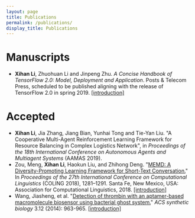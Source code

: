 ```yaml
---
layout: page
title: Publications
permalink: /publications/
display_title: Publications
---
```


# Manuscripts

- **Xihan Li**, Zhuohuan Li and Jinpeng Zhu. *A Concise Handbook of TensorFlow 2.0: Model, Deployment and Application*. Posts & Telecom Press, scheduled to be published aligning with the release of TensorFlow 2.0 in spring 2019. [[introduction]]({{site.url}}/tensorflow/2018/08/29/a-concise-handbook-of-tensorflow.html)

<!-- <table width="100%" style="border: 0px; ">
    <tr>
        <td>
            <center><img src="{{site.url}}/assets/publications/tfhandbook.png" width="100%"/></center>
        </td>
        <td width="70%">
            <b>Xihan Li</b>, Zhuohuan Li, Jingtian Peng and Jinpeng Zhu. <br />
            <b>A Concise Handbook of TensorFlow 2.0: Model, Deployment and Architecture</b> <br />
            <i>Posts & Telecom Press</i>, estimated to be published aligning with TensorFlow 2.0 (around early 2019) <br />
            More info with open-sourced version can be found <a href="/resources/#a-concise-handbook-of-tensorflow">here</a>.
        </td>
    </tr>
    <tr>
        <td>
            <center><img src="{{site.url}}/assets/publications/marl.png" width="100%"/></center>
        </td>
        <td width="70%">
            <b>Xihan Li</b>, Jia Zhang, Jiang Bian, Tie-Yan Liu, Yunhai Tong. <br />
            Work in Microsoft Research Asia, paper submitted to AAAI 2019
        </td>
    </tr>
</table> -->

# Accepted

- **Xihan Li**, Jia Zhang, Jiang Bian, Yunhai Tong and Tie-Yan Liu. "A Cooperative Multi-Agent Reinforcement Learning Framework for Resource Balancing in Complex Logistics Network", in *Proceedings of the 18th International Conference on Autonomous Agents and Multiagent Systems* (AAMAS 2019).
- Zou, Meng, **Xihan Li**, Haokun Liu, and Zhihong Deng. "[MEMD: A Diversity-Promoting Learning Framework for Short-Text Conversation.](http://www.aclweb.org/anthology/C18-1109)" In *Proceedings of the 27th International Conference on Computational Linguistics* (COLING 2018), 1281–1291. Santa Fe, New Mexico, USA: Association for Computational Linguistics, 2018. [[introduction]]({{site.url}}/projects/#memd)
- Wang, Jiasheng, et al. "[Detection of thrombin with an aptamer-based macromolecule biosensor using bacterial ghost system.](http://pubs.acs.org/doi/abs/10.1021/sb500018f)" *ACS synthetic biology* 3.12 (2014): 963-965. [[introduction]]({{site.url}}/projects/#aptamer)